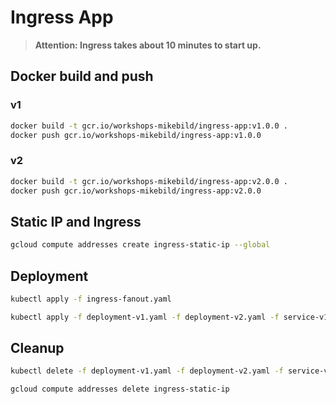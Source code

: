 # Ingress App

> **Attention: Ingress takes about 10 minutes to start up.**

## Docker build and push

### v1

```bash
docker build -t gcr.io/workshops-mikebild/ingress-app:v1.0.0 .
docker push gcr.io/workshops-mikebild/ingress-app:v1.0.0
```

### v2

```bash
docker build -t gcr.io/workshops-mikebild/ingress-app:v2.0.0 .
docker push gcr.io/workshops-mikebild/ingress-app:v2.0.0
```

## Static IP and Ingress

```bash
gcloud compute addresses create ingress-static-ip --global
```

## Deployment

```bash
kubectl apply -f ingress-fanout.yaml
```

```bash
kubectl apply -f deployment-v1.yaml -f deployment-v2.yaml -f service-v1.yaml -f service-v2.yaml -f ingress-fanout.yaml
```

## Cleanup

```bash
kubectl delete -f deployment-v1.yaml -f deployment-v2.yaml -f service-v1.yaml -f service-v2.yaml -f ingress-fanout.yaml
```

```bash
gcloud compute addresses delete ingress-static-ip
```
